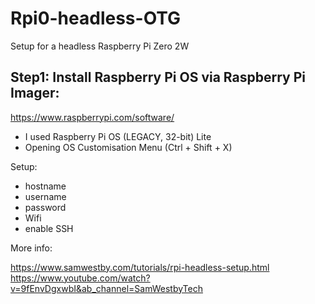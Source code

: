 # Rpi0-headless-OTG
Setup for a headless Raspberry Pi Zero 2W

## Step1: Install Raspberry Pi OS via Raspberry Pi Imager: 
https://www.raspberrypi.com/software/

- I used Raspberry Pi OS (LEGACY, 32-bit) Lite
- Opening OS Customisation Menu (Ctrl + Shift + X)

Setup:
  - hostname
  - username
  - password
  - Wifi
  - enable SSH

More info: 

https://www.samwestby.com/tutorials/rpi-headless-setup.html
https://www.youtube.com/watch?v=9fEnvDgxwbI&ab_channel=SamWestbyTech
